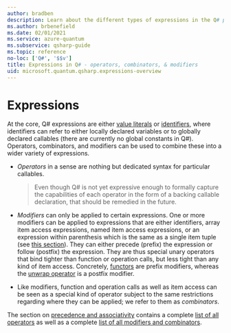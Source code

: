 ```yaml
---
author: bradben
description: Learn about the different types of expressions in the Q# programming language.
ms.author: brbenefield
ms.date: 02/01/2021
ms.service: azure-quantum
ms.subservice: qsharp-guide
ms.topic: reference
no-loc: ['Q#', '$$v']
title: Expressions in Q# - operators, combinators, & modifiers
uid: microsoft.quantum.qsharp.expressions-overview
---
```


# Expressions

At the core, Q# expressions are either [value literals](xref:microsoft.quantum.qsharp.valueliterals) or [identifiers](xref:microsoft.quantum.qsharp.expressions-overview#identifiers), where identifiers can refer to either locally declared variables or to globally declared callables (there are currently no global constants in Q#). 
Operators, combinators, and modifiers can be used to combine these into a wider variety of expressions. 

- *Operators* in a sense are nothing but dedicated syntax for particular callables. 
    >Even though Q# is not yet expressive enough to formally capture the capabilities of each operator in the form of a backing callable declaration, that should be remedied in the future. 

- *Modifiers* can only be applied to certain expressions. One or more modifiers can be applied to expressions that are either identifiers, array item access expressions, named item access expressions, or an expression within parenthesis which is the same as a single item tuple (see [this section](xref:microsoft.quantum.qsharp.singletontupleequivalence#singleton-tuple-equivalence)). 
They can either precede (prefix) the expression or follow (postfix) the expression. They are thus special unary operators that bind tighter than function or operation calls, but less tight than any kind of item access. 
Concretely, [functors](xref:microsoft.quantum.qsharp.functorapplication#functor-application) are prefix modifiers, whereas the [unwrap operator](xref:microsoft.quantum.qsharp.itemaccessexpression#item-access-for-user-defined-types) is a postfix modifier. 

- Like modifiers, function and operation calls as well as item access can be seen as a special kind of operator subject to the same restrictions regarding where they can be applied; we refer to them as *combinators*. 

The section on [precedence and associativity](xref:microsoft.quantum.qsharp.precedenceandassociativity) contains a complete [list of all operators](xref:microsoft.quantum.qsharp.precedenceandassociativity#operators) as well as a complete [list of all modifiers and combinators](xref:microsoft.quantum.qsharp.precedenceandassociativity#modifiers-and-combinators). 






